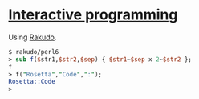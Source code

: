[1]: https://rosettacode.org/wiki/Interactive_programming

# [Interactive programming][1]

Using [Rakudo](https://rosettacode.org/wiki/Rakudo).

```perl
$ rakudo/perl6
> sub f($str1,$str2,$sep) { $str1~$sep x 2~$str2 };
f
> f("Rosetta","Code",":");
Rosetta::Code
>
 
```